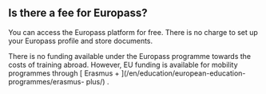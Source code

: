##  Is there a fee for Europass?

You can access the Europass platform for free. There is no charge to set up
your Europass profile and store documents.

There is no funding available under the Europass programme towards the costs
of training abroad. However, EU funding is available for mobility programmes
through [ Erasmus + ](/en/education/european-education-programmes/erasmus-
plus/) .
